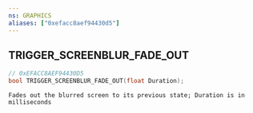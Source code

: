 ```yaml
---
ns: GRAPHICS
aliases: ["0xefacc8aef94430d5"]
---
```

## TRIGGER_SCREENBLUR_FADE_OUT

```c
// 0xEFACC8AEF94430D5
bool TRIGGER_SCREENBLUR_FADE_OUT(float Duration);
```

```
Fades out the blurred screen to its previous state; Duration is in milliseconds
```
